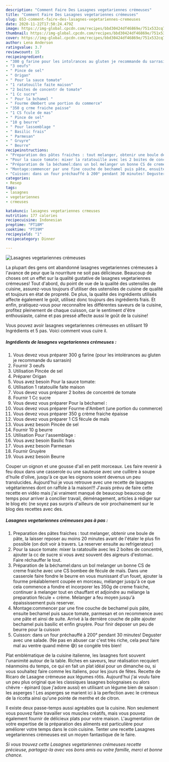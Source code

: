 ```yaml
---
description: "Comment Faire Des Lasagnes vegetariennes crémeuses"
title: "Comment Faire Des Lasagnes vegetariennes crémeuses"
slug: 653-comment-faire-des-lasagnes-vegetariennes-cremeuses
date: 2020-11-22T17:50:24.479Z
image: https://img-global.cpcdn.com/recipes/bbd30424df46869e/751x532cq70/lasagnes-vegetariennes-cremeuses-photo-principale-de-la-recette.jpg
thumbnail: https://img-global.cpcdn.com/recipes/bbd30424df46869e/751x532cq70/lasagnes-vegetariennes-cremeuses-photo-principale-de-la-recette.jpg
cover: https://img-global.cpcdn.com/recipes/bbd30424df46869e/751x532cq70/lasagnes-vegetariennes-cremeuses-photo-principale-de-la-recette.jpg
author: Lena Anderson
ratingvalue: 3.7
reviewcount: 15
recipeingredient:
- "300 g farine pour les intolrances au gluten je recommande du sarrasin"
- "3 oeufs"
- " Pince de sel"
- " Origan"
- " Pour la sauce tomate"
- "1 ratatouille faite maison"
- "2 boites de concentr de tomate"
- "1 Cc sucre"
- " Pour la bchamel "
- " Fourme dAmbert une portion du commerce"
- "350 g crme fraiche paisse"
- "1 CS fcule de mas"
- " Pince de sel"
- "10 g beurre"
- " Pour lassemblage "
- " Basilic frais"
- " Parmesan"
- " Gruyre"
- " Beurre"
recipeinstructions:
- "Preparation des pâtes fraiches : tout melanger, obtenir une boule de pâte, la laisser reposer au moins 20 minutes avant de l&#39;étaler le plus fin possible (on doit voir à travers. La reserver ensuite au refrigerateur)"
- "Pour la sauce tomate: mixer la ratatouille avec les 2 boites de concentré, ajouter la cc de sucre si vous avez souvent des aigreurs d&#39;estomac. Faire réchauffer le tout."
- "Préparation de la béchamel:dans un bol melanger un bonne CS de creme fraiche avec une CS bombee de fécule de maïs. Dans une casserole faire fondre le beurre en vous munissant d&#39;un fouet, ajouter la fourme préalablement coupée en morceau, mélanger jusqu&#39;à ce que cela commence a fondre et incorporer les 350g de creme fraiche, continuer à melanger tout en chauffant et adjoindre au mélange la preparation fécule + crème. Melanger a feu moyen jusqu&#39;à épaississement puis reserver."
- "Montage:commencer par une fine couche de bechamel puis pâte, ensuite bechamel puis sauce tomate, parmesan et on recommence avec une pâte et ainsi de suite. Arrivé à la dernière couche de pâte ajouter bechamel puis basilic et enfin gruyère. Pour finir deposer un peu de beurre pour la cuisson"
- "Cuisson: dans un four préchauffé à 200° pendant 30 minutes! Deguster avec une salade. (Ne pas en abuser car c&#39;est très riche, cela peut faire mal au ventre quand même 😅) se congèle très bien!"
categories:
- Resep
tags:
- lasagnes
- vegetariennes
- crmeuses

katakunci: lasagnes vegetariennes crmeuses 
nutrition: 177 calories
recipecuisine: Indonesian
preptime: "PT18M"
cooktime: "PT39M"
recipeyield: "1"
recipecategory: Dinner

---
```



![Lasagnes vegetariennes crémeuses](https://img-global.cpcdn.com/recipes/bbd30424df46869e/751x532cq70/lasagnes-vegetariennes-cremeuses-photo-principale-de-la-recette.jpg)

La plupart des gens ont abandonné lasagnes vegetariennes crémeuses à l'avance de peur que la nourriture ne soit pas délicieuse. Beaucoup de choses ont un effet sur la qualité gustative de lasagnes vegetariennes crémeuses! Tout d'abord, du point de vue de la qualité des ustensiles de cuisine, assurez-vous toujours d'utiliser des ustensiles de cuisine de qualité et toujours en état de propreté. De plus, la qualité des ingrédients utilisés affecte également le goût, utilisez donc toujours des ingrédients frais. Et enfin, pratiquez-vous pour reconnaître les différentes saveurs de la cuisine, profitez pleinement de chaque cuisson, car le sentiment d'être enthousiaste, calme et pas pressé affecte aussi le goût de la cuisine!

<!--inarticleads1-->

Vous pouvez avoir lasagnes vegetariennes crémeuses en utilisant 19 Ingrédients et 5 pas. Voici comment vous cuire il.

##### Ingrédients de lasagnes vegetariennes crémeuses :

1. Vous devez vous préparer 300 g farine (pour les intolérances au gluten je recommande du sarrasin)
1. Fournir 3 oeufs
1. Utilisation  Pincée de sel
1. Préparer  Origan
1. Vous avez besoin  Pour la sauce tomate:
1. Utilisation 1 ratatouille faite maison
1. Vous devez vous préparer 2 boites de concentré de tomate
1. Fournir 1 Cc sucre
1. Vous devez vous préparer  Pour la béchamel :
1. Vous devez vous préparer  Fourme d&#39;Ambert (une portion du commerce)
1. Vous devez vous préparer 350 g crème fraiche épaisse
1. Vous devez vous préparer 1 CS fécule de maïs
1. Vous avez besoin  Pincée de sel
1. Fournir 10 g beurre
1. Utilisation  Pour l&#39;assemblage :
1. Vous avez besoin  Basilic frais
1. Vous avez besoin  Parmesan
1. Fournir  Gruyère
1. Vous avez besoin  Beurre


Couper un oignon et une gousse d&#39;ail en petit morceaux. Les faire revenir à feu doux dans une casserole ou une sauteuse avec une cuillère à soupe d&#39;huile d&#39;olive, jusqu&#39;à ce que les oignons soient devenus un peu translucides. Aujourd&#39;hui je vous retrouve avec une recette de lasagnes végétariennes dont on raffole à la maison!!! J&#39;avais prévu de faire cette recette en vidéo mais j&#39;ai vraiment manqué de beaucoup beaucoup de temps pour arriver à concilier travail, déménagement, articles à rédiger sur le blog etc (ne soyez pas surpris d&#39;ailleurs de voir prochainement sur le blog des recettes avec des. 

<!--inarticleads2-->

##### Lasagnes vegetariennes crémeuses pas à pas :

1. Preparation des pâtes fraiches : tout melanger, obtenir une boule de pâte, la laisser reposer au moins 20 minutes avant de l&#39;étaler le plus fin possible (on doit voir à travers. La reserver ensuite au refrigerateur)
1. Pour la sauce tomate: mixer la ratatouille avec les 2 boites de concentré, ajouter la cc de sucre si vous avez souvent des aigreurs d&#39;estomac. Faire réchauffer le tout.
1. Préparation de la béchamel:dans un bol melanger un bonne CS de creme fraiche avec une CS bombee de fécule de maïs. Dans une casserole faire fondre le beurre en vous munissant d&#39;un fouet, ajouter la fourme préalablement coupée en morceau, mélanger jusqu&#39;à ce que cela commence a fondre et incorporer les 350g de creme fraiche, continuer à melanger tout en chauffant et adjoindre au mélange la preparation fécule + crème. Melanger a feu moyen jusqu&#39;à épaississement puis reserver.
1. Montage:commencer par une fine couche de bechamel puis pâte, ensuite bechamel puis sauce tomate, parmesan et on recommence avec une pâte et ainsi de suite. Arrivé à la dernière couche de pâte ajouter bechamel puis basilic et enfin gruyère. Pour finir deposer un peu de beurre pour la cuisson
1. Cuisson: dans un four préchauffé à 200° pendant 30 minutes! Deguster avec une salade. (Ne pas en abuser car c&#39;est très riche, cela peut faire mal au ventre quand même 😅) se congèle très bien!


Plat emblématique de la cuisine italienne, les lasagnes font souvent l&#39;unanimité autour de la table. Riches en saveurs, leur réalisation recquiert néanmoins du temps, ce qui en fait un plat idéal pour un dimanche ou, si vous souhaitez faire comme les italiens, pour les jours de fêtes. Recette de Ricaro de Lasagne crémeuse aux légumes rôtis. Aujourd&#39;hui j&#39;ai voulu faire un peu plus original que les classiques lasagnes bolognaises ou alors chèvre - épinard (que j&#39;adore aussi) en utilisant un légume bien de saison : les asperges ! Les asperges se marient ici à la perfection avec le crémeux de la ricotta ainsi qu&#39;une pointe de menthe et de citron. 

<!--inarticleads1-->

<p>
Il existe deux passe-temps aussi agréables que la cuisine. Non seulement vous pouvez faire travailler vos muscles créatifs, mais vous pouvez également fournir de délicieux plats pour votre maison. L'augmentation de votre expertise de la préparation des aliments est particulière pour améliorer votre temps dans le coin cuisine. Tenter une recette Lasagnes vegetariennes crémeuses est un moyen fantastique de le faire.
</p>

<p>
<i>Si vous trouvez cette Lasagnes vegetariennes crémeuses recette précieuse, partagez-la avec vos bons amis ou votre famille, merci et bonne chance.</i>
</p>
